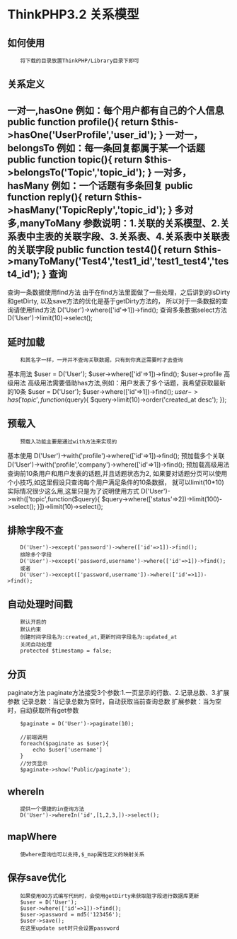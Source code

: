 ThinkPHP3.2 关系模型
================================
如何使用
----------------------------------------
        将下载的目录放置ThinkPHP/Library目录下即可
关系定义
---------------------------------
一对一,hasOne
        例如：每个用户都有自己的个人信息
        public function profile(){
            return $this->hasOne('UserProfile','user_id');
        }
一对一，belongsTo
        例如：每一条回复都属于某一个话题
        public function topic(){
            return $this->belongsTo('Topic','topic_id');
        }
一对多，hasMany
        例如：一个话题有多条回复
        public function reply(){
            return $this->hasMany('TopicReply','topic_id');
        }
多对多,manyToMany
        参数说明：1.关联的关系模型、2.关系表中主表的关联字段、3.关系表、4.关系表中关联表的关联字段
        public function test4(){
            return $this->manyToMany('Test4','test1_id','test1_test4','test4_id');
        }
查询
--------------------------------------------------------
查询一条数据使用find方法
        由于在find方法里面做了一些处理，之后讲到的isDirty和getDirty,
        以及save方法的优化是基于getDirty方法的，
        所以对于一条数据的查询请使用find方法
        D('User')->where(['id'=>1])->find();
查询多条数据select方法
        D('User')->limit(10)->select();

延时加载
-----------------------------------------------
        和其名字一样，一开并不查询关联数据，只有到你真正需要时才去查询
基本用法
        $user = D('User');
        $user->where(['id'=>1])->find();
        $user->profile
高级用法
        高级用法需要借助has方法,例如：用户发表了多个话题，我希望获取最新的10条
        $user = D('User');
        $user->where(['id'=>1])->find();
        $user->has('topic',function($query){
            $query->limit(10)->order('created_at desc');
        });

预载入
-------------------------------------------------
        预载入功能主要是通过with方法来实现的
基本使用
        D('User')->with('profile')->where(['id'=>1])->find();
预加载多个关联
        D('User')->with('profile','company')->where(['id'=>1])->find();
预加载高级用法
        查询前10条用户和用户发表的话题,并且话题状态为2,
        如果要对话题分页可以使用个小技巧,如这里假设只查询每个用户满足条件的10条数据，
        就可以limit(10*10)
        实际情况很少这么用,这里只是为了说明使用方式
        D('User')->with(['topic',function($query){
            $query->where(['status'=>2])->limit(100)->select();
        }])->limit(10)->select();

排除字段不查
-----------------------------------------------
        D('User')->except('password')->where(['id'=>1])->find();
        排除多个字段
        D('User')->except('password,username')->where(['id'=>1])->find();
        或者
        D('User')->except(['password,username'])->where(['id'=>1])->find();

自动处理时间戳
--------------------------------------------------
        默认开启的
        默认约束
        创建时间字段名为:created_at,更新时间字段名为:updated_at
        关闭自动处理
        protected $timestamp = false;

分页
--------------------------------------------------
paginate方法
        paginate方法接受3个参数:1.一页显示的行数、2.记录总数、3.扩展参数
        记录总数：当记录总数为空时，自动获取当前查询总数
        扩展参数：当为空时，自动获取所有get参数

        $paginate = D('User')->paginate(10);

        //前端调用
        foreach($paginate as $user){
            echo $user['username']
        }
        //分页显示
        $paginate->show('Public/paginate');

whereIn
-----------------------------------------------------
        提供一个便捷的in查询方法
        D('User')->whereIn('id',[1,2,3,])->select();

mapWhere
-----------------------------------------------------
        使where查询也可以支持,$_map属性定义的映射关系

保存save优化
-----------------------------------------------------
        如果使用OO方式编写代码时，会使用getDirty来获取脏字段进行数据库更新
        $user = D('User');
        $user->where(['id'=>1])->find();
        $user->password = md5('123456');
        $user->save();
        在这里update set时只会设置password





